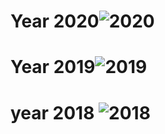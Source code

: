 # Year 2020![2020](https://github.com/zquiroga/VBI/assets/118328051/56351eff-3642-48aa-bd76-e78f3b0a7096)
# Year 2019![2019](https://github.com/zquiroga/VBI/assets/118328051/77070c3e-411b-4344-b7dc-f75aadc0252b)
# year 2018 ![2018](https://github.com/zquiroga/VBI/assets/118328051/8fb8c523-9942-40a4-bdf6-111c9862a0de)
